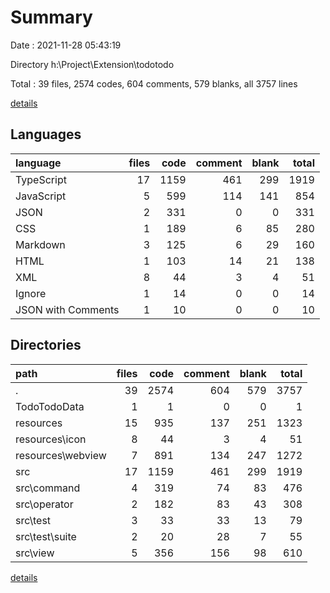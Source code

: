 # Summary

Date : 2021-11-28 05:43:19

Directory h:\Project\Extension\todotodo

Total : 39 files,  2574 codes, 604 comments, 579 blanks, all 3757 lines

[details](details.md)

## Languages
| language | files | code | comment | blank | total |
| :--- | ---: | ---: | ---: | ---: | ---: |
| TypeScript | 17 | 1159 | 461 | 299 | 1919 |
| JavaScript | 5 | 599 | 114 | 141 | 854 |
| JSON | 2 | 331 | 0 | 0 | 331 |
| CSS | 1 | 189 | 6 | 85 | 280 |
| Markdown | 3 | 125 | 6 | 29 | 160 |
| HTML | 1 | 103 | 14 | 21 | 138 |
| XML | 8 | 44 | 3 | 4 | 51 |
| Ignore | 1 | 14 | 0 | 0 | 14 |
| JSON with Comments | 1 | 10 | 0 | 0 | 10 |

## Directories
| path | files | code | comment | blank | total |
| :--- | ---: | ---: | ---: | ---: | ---: |
| . | 39 | 2574 | 604 | 579 | 3757 |
| TodoTodoData | 1 | 1 | 0 | 0 | 1 |
| resources | 15 | 935 | 137 | 251 | 1323 |
| resources\icon | 8 | 44 | 3 | 4 | 51 |
| resources\webview | 7 | 891 | 134 | 247 | 1272 |
| src | 17 | 1159 | 461 | 299 | 1919 |
| src\command | 4 | 319 | 74 | 83 | 476 |
| src\operator | 2 | 182 | 83 | 43 | 308 |
| src\test | 3 | 33 | 33 | 13 | 79 |
| src\test\suite | 2 | 20 | 28 | 7 | 55 |
| src\view | 5 | 356 | 156 | 98 | 610 |

[details](details.md)